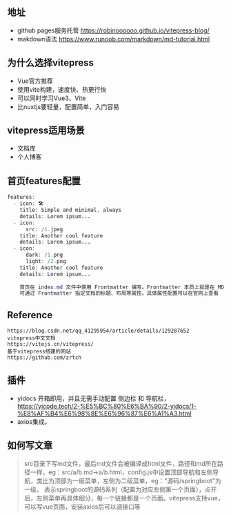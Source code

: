 ## 地址
- github pages服务托管 https://robinoooooo.github.io/vitepress-blog/
- makdown语法 https://www.runoob.com/markdown/md-tutorial.html

## 为什么选择vitepress
- Vue官方推荐
- 使用vite构建，速度快、热更行快
- 可以同时学习Vue3、Vite
- 比nuxtjs要轻量，配置简单，入门容易


## vitepress适用场景
- 文档库
- 个人博客


## 首页features配置
```java
features:
  - icon: 🛠️
    title: Simple and minimal, always
    details: Lorem ipsum...
  - icon:
      src: /1.jpeg
    title: Another cool feature
    details: Lorem ipsum...
  - icon:
      dark: /1.png
      light: /2.png
    title: Another cool feature
    details: Lorem ipsum...
	
	首页在 index.md 文件中使用 Frontmatter 编写。Frontmatter 本质上就是在 MD 文件中编写 yaml 获取 JSON，位于两个 — 之间，且必须放在 MD 文件的顶部。
	可通过 Frontmatter 指定文档的标题、布局等属性。具体属性配置可以在官网上查看
```

## Reference
```
https://blog.csdn.net/qq_41295954/article/details/129287652
vitepress中文文档
https://vitejs.cn/vitepress/
基于vitepress搭建的网站
https://github.com/zrtch
```

## 插件
- yidocs 开箱即用，并且无需手动配置 侧边栏 和 导航栏，https://yicode.tech/2-%E5%BC%80%E6%BA%90/2-yidocs/1-%E8%AF%B4%E6%98%8E%E6%96%87%E6%A1%A3.html
- axios集成，

## 如何写文章
> src目录下写md文件，最后md文件会被编译成html文件，路径和md所在路径一样，eg：src/a/b.md->a/b.html，config.js中设置顶部导航和左侧导航，类比为顶部为一级菜单，左侧为二级菜单，eg："源码/springboot"为一级，
表示springboot的源码系列（配置为对应左侧第一个页面），点开后，左侧菜单再具体细分，每一个链接都是一个页面。vitepress支持vue，可以写vue页面，安装axios后可以调接口等

